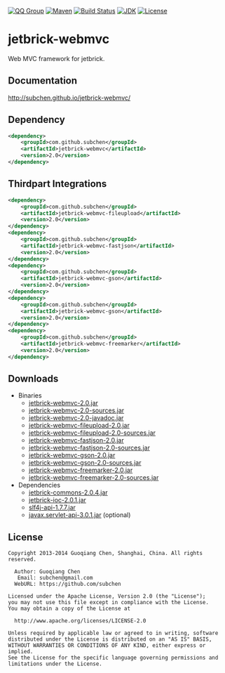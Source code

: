 [![QQ Group](http://img.shields.io/badge/QQ-310491655-blue.svg)](http://shang.qq.com/wpa/qunwpa?idkey=c81a8f922d2b00422761558c4c547a4c4af778edcb0a70c99aadf9e33d80cb11)
[![Maven](http://img.shields.io/badge/jetbrick--webmvc-v2.0-brightgreen.svg)](http://search.maven.org/#search%7Cga%7C1%7Ca%3A%22jetbrick-webmvc%22)
[![Build Status](https://travis-ci.org/subchen/jetbrick-webmvc.svg?branch=master)](https://travis-ci.org/subchen/jetbrick-webmvc)
[![JDK](http://img.shields.io/badge/JDK-v6.0+-yellow.svg)](http://www.oracle.com/technetwork/java/javase/downloads/index.html)
[![License](http://img.shields.io/badge/License-Apache_2-red.svg)](http://www.apache.org/licenses/LICENSE-2.0)


jetbrick-webmvc
==================

Web MVC framework for jetbrick.


Documentation
---------------------------

http://subchen.github.io/jetbrick-webmvc/


Dependency
---------------------------

```xml
<dependency>
    <groupId>com.github.subchen</groupId>
    <artifactId>jetbrick-webmvc</artifactId>
    <version>2.0</version>
</dependency>
```

Thirdpart Integrations
---------------------------

```xml
<dependency>
    <groupId>com.github.subchen</groupId>
    <artifactId>jetbrick-webmvc-fileupload</artifactId>
    <version>2.0</version>
</dependency>
<dependency>
    <groupId>com.github.subchen</groupId>
    <artifactId>jetbrick-webmvc-fastjson</artifactId>
    <version>2.0</version>
</dependency>
<dependency>
    <groupId>com.github.subchen</groupId>
    <artifactId>jetbrick-webmvc-gson</artifactId>
    <version>2.0</version>
</dependency>
<dependency>
    <groupId>com.github.subchen</groupId>
    <artifactId>jetbrick-webmvc-gson</artifactId>
    <version>2.0</version>
</dependency>
<dependency>
    <groupId>com.github.subchen</groupId>
    <artifactId>jetbrick-webmvc-freemarker</artifactId>
    <version>2.0</version>
</dependency>
```

Downloads
---------------------------

* Binaries
    - [jetbrick-webmvc-2.0.jar][1]
    - [jetbrick-webmvc-2.0-sources.jar][2]
    - [jetbrick-webmvc-2.0-javadoc.jar][3]
    - [jetbrick-webmvc-fileupload-2.0.jar][11]
    - [jetbrick-webmvc-fileupload-2.0-sources.jar][12]
    - [jetbrick-webmvc-fastjson-2.0.jar][13]
    - [jetbrick-webmvc-fastjson-2.0-sources.jar][14]
    - [jetbrick-webmvc-gson-2.0.jar][15]
    - [jetbrick-webmvc-gson-2.0-sources.jar][16]
    - [jetbrick-webmvc-freemarker-2.0.jar][17]
    - [jetbrick-webmvc-freemarker-2.0-sources.jar][18]
* Dependencies
    - [jetbrick-commons-2.0.4.jar][21]
    - [jetbrick-ioc-2.0.1.jar][22]
    - [slf4j-api-1.7.7.jar][23]
    - [javax.servlet-api-3.0.1.jar][24] (optional)

[1]:  http://search.maven.org/remotecontent?filepath=com/github/subchen/jetbrick-webmvc/2.0/jetbrick-webmvc-2.0.jar
[2]:  http://search.maven.org/remotecontent?filepath=com/github/subchen/jetbrick-webmvc/2.0/jetbrick-webmvc-2.0-sources.jar
[3]:  http://search.maven.org/remotecontent?filepath=com/github/subchen/jetbrick-webmvc/2.0/jetbrick-webmvc-2.0-javadoc.jar
[11]: http://search.maven.org/remotecontent?filepath=com/github/subchen/jetbrick-webmvc-fileupload/2.0/jetbrick-webmvc-fileupload-2.0.jar
[12]: http://search.maven.org/remotecontent?filepath=com/github/subchen/jetbrick-webmvc-fileupload/2.0/jetbrick-webmvc-fileupload-2.0-sources.jar
[13]: http://search.maven.org/remotecontent?filepath=com/github/subchen/jetbrick-webmvc-fastjson/2.0/jetbrick-webmvc-fastjson-2.0.jar
[14]: http://search.maven.org/remotecontent?filepath=com/github/subchen/jetbrick-webmvc-fastjson/2.0/jetbrick-webmvc-fastjson-2.0-sources.jar
[15]: http://search.maven.org/remotecontent?filepath=com/github/subchen/jetbrick-webmvc-gson/2.0/jetbrick-webmvc-gson-2.0.jar
[16]: http://search.maven.org/remotecontent?filepath=com/github/subchen/jetbrick-webmvc-gson/2.0/jetbrick-webmvc-gson-2.0-sources.jar
[17]: http://search.maven.org/remotecontent?filepath=com/github/subchen/jetbrick-webmvc-freemarker/2.0/jetbrick-webmvc-freemarker-2.0.jar
[18]: http://search.maven.org/remotecontent?filepath=com/github/subchen/jetbrick-webmvc-freemarker/2.0/jetbrick-webmvc-freemarker-2.0-sources.jar
[21]: http://search.maven.org/remotecontent?filepath=com/github/subchen/jetbrick-commons/2.0.4/jetbrick-commons-2.0.4.jar
[22]: http://search.maven.org/remotecontent?filepath=com/github/subchen/jetbrick-ioc/2.0.1/jetbrick-ioc-2.0.1.jar
[23]: http://search.maven.org/remotecontent?filepath=org/slf4j/slf4j-api/1.7.7/slf4j-api-1.7.7.jar
[24]: http://search.maven.org/remotecontent?filepath=javax/servlet/javax.servlet-api/3.0.1/javax.servlet-api-3.0.1.jar


License
---------------------------

```
Copyright 2013-2014 Guoqiang Chen, Shanghai, China. All rights reserved.

  Author: Guoqiang Chen
   Email: subchen@gmail.com
  WebURL: https://github.com/subchen

Licensed under the Apache License, Version 2.0 (the "License");
you may not use this file except in compliance with the License.
You may obtain a copy of the License at

  http://www.apache.org/licenses/LICENSE-2.0

Unless required by applicable law or agreed to in writing, software
distributed under the License is distributed on an "AS IS" BASIS,
WITHOUT WARRANTIES OR CONDITIONS OF ANY KIND, either express or implied.
See the License for the specific language governing permissions and
limitations under the License.
```

